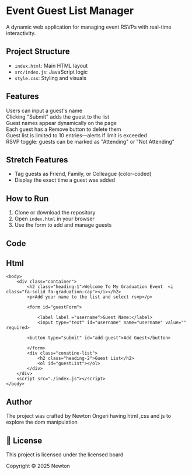 # Event Guest List Manager

A dynamic web application for managing event RSVPs with real-time interactivity.

## Project Structure

- `index.html`: Main HTML layout  
- `src/index.js`: JavaScript logic  
- `style.css`: Styling and visuals  

## Features

 Users can input a guest's name  
 Clicking "Submit" adds the guest to the list  
 Guest names appear dynamically on the page  
 Each guest has a Remove button to delete them  
 Guest list is limited to 10 entries—alerts if limit is exceeded  
 RSVP toggle: guests can be marked as "Attending" or "Not Attending"  

## Stretch Features

- Tag guests as Friend, Family, or Colleague (color-coded)  
- Display the exact time a guest was added  

## How to Run

1. Clone or download the repository  
2. Open `index.html` in your browser  
3. Use the form to add and manage guests  

## Code

## Html

    <body>
        <div class="container">
            <h2 class="heading-1">Welcome To My Graduation Event  <i class="fa-solid fa-graduation-cap"></i></h2>
            <p>Add your name to the list and select rsvp</p>

            <form id="guestForm">
        
                <label label ="username">Guest Name:</label>
                <input type="text" id="username" name="username" value="" required>
            
            <button type="submit" id="add-guest">Add Guest</button>
            
            </form>
            <div class="conatine-list">
                <h2 class="heading-2">Guest List</h2>
                <ol id="guestList"></ol>
            </div>
        </div>
        <script src="./index.js"></script>
    </body>
## Author
The project was crafted by Newton Ongeri  having  html ,css and js to explore the dom manipulation


## 📄 License

This project is licensed under the licensed board

Copyright © 2025 Newton


